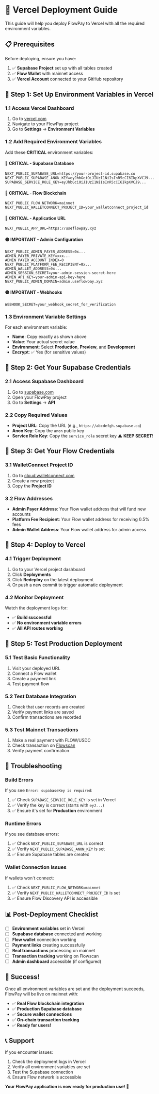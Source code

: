 # 🚀 Vercel Deployment Guide

This guide will help you deploy FlowPay to Vercel with all the required environment variables.

## 📋 Prerequisites

Before deploying, ensure you have:

1. ✅ **Supabase Project** set up with all tables created
2. ✅ **Flow Wallet** with mainnet access
3. ✅ **Vercel Account** connected to your GitHub repository

## 🔧 Step 1: Set Up Environment Variables in Vercel

### 1.1 Access Vercel Dashboard
1. Go to [vercel.com](https://vercel.com)
2. Navigate to your FlowPay project
3. Go to **Settings** → **Environment Variables**

### 1.2 Add Required Environment Variables

Add these **CRITICAL** environment variables:

#### **🔴 CRITICAL - Supabase Database**
```
NEXT_PUBLIC_SUPABASE_URL=https://your-project-id.supabase.co
NEXT_PUBLIC_SUPABASE_ANON_KEY=eyJhbGciOiJIUzI1NiIsInR5cCI6IkpXVCJ9...
SUPABASE_SERVICE_ROLE_KEY=eyJhbGciOiJIUzI1NiIsInR5cCI6IkpXVCJ9...
```

#### **🔴 CRITICAL - Flow Blockchain**
```
NEXT_PUBLIC_FLOW_NETWORK=mainnet
NEXT_PUBLIC_WALLETCONNECT_PROJECT_ID=your_walletconnect_project_id
```

#### **🔴 CRITICAL - Application URL**
```
NEXT_PUBLIC_APP_URL=https://useflowpay.xyz
```

#### **🟡 IMPORTANT - Admin Configuration**
```
NEXT_PUBLIC_ADMIN_PAYER_ADDRESS=0x...
ADMIN_PAYER_PRIVATE_KEY=xxx...
ADMIN_PAYER_ACCOUNT_INDEX=0
NEXT_PUBLIC_PLATFORM_FEE_RECIPIENT=0x...
ADMIN_WALLET_ADDRESS=0x...
ADMIN_SESSION_SECRET=your-admin-session-secret-here
ADMIN_API_KEY=your-admin-api-key-here
NEXT_PUBLIC_ADMIN_DOMAIN=admin.useflowpay.xyz
```

#### **🟡 IMPORTANT - Webhooks**
```
WEBHOOK_SECRET=your_webhook_secret_for_verification
```

### 1.3 Environment Variable Settings

For each environment variable:
- **Name**: Copy exactly as shown above
- **Value**: Your actual secret value
- **Environment**: Select **Production**, **Preview**, and **Development**
- **Encrypt**: ✅ Yes (for sensitive values)

## 🔧 Step 2: Get Your Supabase Credentials

### 2.1 Access Supabase Dashboard
1. Go to [supabase.com](https://supabase.com)
2. Open your FlowPay project
3. Go to **Settings** → **API**

### 2.2 Copy Required Values
- **Project URL**: Copy the URL (e.g., `https://abcdefgh.supabase.co`)
- **Anon Key**: Copy the `anon` public key
- **Service Role Key**: Copy the `service_role` secret key ⚠️ **KEEP SECRET!**

## 🔧 Step 3: Get Your Flow Credentials

### 3.1 WalletConnect Project ID
1. Go to [cloud.walletconnect.com](https://cloud.walletconnect.com)
2. Create a new project
3. Copy the **Project ID**

### 3.2 Flow Addresses
- **Admin Payer Address**: Your Flow wallet address that will fund new accounts
- **Platform Fee Recipient**: Your Flow wallet address for receiving 0.5% fees
- **Admin Wallet Address**: Your Flow wallet address for admin access

## 🔧 Step 4: Deploy to Vercel

### 4.1 Trigger Deployment
1. Go to your Vercel project dashboard
2. Click **Deployments**
3. Click **Redeploy** on the latest deployment
4. Or push a new commit to trigger automatic deployment

### 4.2 Monitor Deployment
Watch the deployment logs for:
- ✅ **Build successful**
- ✅ **No environment variable errors**
- ✅ **All API routes working**

## 🔧 Step 5: Test Production Deployment

### 5.1 Test Basic Functionality
1. Visit your deployed URL
2. Connect a Flow wallet
3. Create a payment link
4. Test payment flow

### 5.2 Test Database Integration
1. Check that user records are created
2. Verify payment links are saved
3. Confirm transactions are recorded

### 5.3 Test Mainnet Transactions
1. Make a real payment with FLOW/USDC
2. Check transaction on [Flowscan](https://flowscan.org)
3. Verify payment confirmation

## 🚨 Troubleshooting

### Build Errors
If you see `Error: supabaseKey is required`:
1. ✅ Check `SUPABASE_SERVICE_ROLE_KEY` is set in Vercel
2. ✅ Verify the key is correct (starts with `eyJ...`)
3. ✅ Ensure it's set for **Production** environment

### Runtime Errors
If you see database errors:
1. ✅ Check `NEXT_PUBLIC_SUPABASE_URL` is correct
2. ✅ Verify `NEXT_PUBLIC_SUPABASE_ANON_KEY` is set
3. ✅ Ensure Supabase tables are created

### Wallet Connection Issues
If wallets won't connect:
1. ✅ Check `NEXT_PUBLIC_FLOW_NETWORK=mainnet`
2. ✅ Verify `NEXT_PUBLIC_WALLETCONNECT_PROJECT_ID` is set
3. ✅ Ensure Flow Discovery API is accessible

## 📊 Post-Deployment Checklist

- [ ] **Environment variables** set in Vercel
- [ ] **Supabase database** connected and working
- [ ] **Flow wallet** connection working
- [ ] **Payment links** creating successfully
- [ ] **Real transactions** processing on mainnet
- [ ] **Transaction tracking** working on Flowscan
- [ ] **Admin dashboard** accessible (if configured)

## 🎉 Success!

Once all environment variables are set and the deployment succeeds, FlowPay will be live on mainnet with:

- ✅ **Real Flow blockchain integration**
- ✅ **Production Supabase database**
- ✅ **Secure wallet connections**
- ✅ **On-chain transaction tracking**
- ✅ **Ready for users!**

## 📞 Support

If you encounter issues:
1. Check the deployment logs in Vercel
2. Verify all environment variables are set
3. Test the Supabase connection
4. Ensure Flow network is accessible

**Your FlowPay application is now ready for production use!** 🚀
